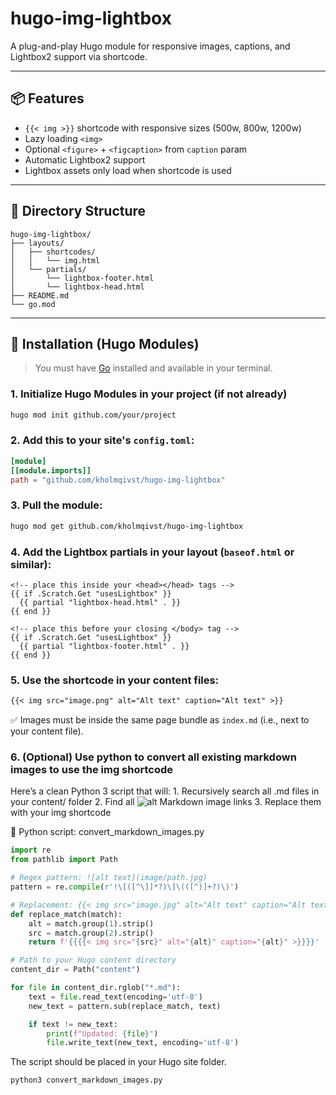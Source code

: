 # hugo-img-lightbox

A plug-and-play Hugo module for responsive images, captions, and Lightbox2 support via shortcode.

---

## 📦 Features

- `{{< img >}}` shortcode with responsive sizes (500w, 800w, 1200w)
- Lazy loading `<img>`
- Optional `<figure>` + `<figcaption>` from `caption` param
- Automatic Lightbox2 support
- Lightbox assets only load when shortcode is used

---

## 📁 Directory Structure

```
hugo-img-lightbox/
├── layouts/
│   ├── shortcodes/
│   │   └── img.html
│   └── partials/
│       └── lightbox-footer.html
│       └── lightbox-head.html
├── README.md
└── go.mod
```

---

## 🚀 Installation (Hugo Modules)

> You must have [Go](https://go.dev/doc/install) installed and available in your terminal.

### 1. Initialize Hugo Modules in your project (if not already)

```bash
hugo mod init github.com/your/project
```

### 2. Add this to your site's `config.toml`:

```toml
[module]
[[module.imports]]
path = "github.com/kholmqivst/hugo-img-lightbox"
```

### 3. Pull the module:

```bash
hugo mod get github.com/kholmqivst/hugo-img-lightbox
```

### 4. Add the Lightbox partials in your layout (`baseof.html` or similar):

```go-html
<!-- place this inside your <head></head> tags -->
{{ if .Scratch.Get "usesLightbox" }}
  {{ partial "lightbox-head.html" . }}
{{ end }}

<!-- place this before your closing </body> tag -->
{{ if .Scratch.Get "usesLightbox" }}
  {{ partial "lightbox-footer.html" . }}
{{ end }}
```

### 5. Use the shortcode in your content files:

```markdown
{{< img src="image.png" alt="Alt text" caption="Alt text" >}}
```

✅ Images must be inside the same page bundle as `index.md` (i.e., next to your content file).

### 6. (Optional) Use python to convert all existing markdown images to use the img shortcode

Here’s a clean Python 3 script that will:
	1.	Recursively search all .md files in your content/ folder
	2.	Find all ![alt](src) Markdown image links
	3.	Replace them with your img shortcode

🐍 Python script: convert_markdown_images.py

```python
import re
from pathlib import Path

# Regex pattern: ![alt text](image/path.jpg)
pattern = re.compile(r'!\[([^\]]*?)\]\(([^)]+?)\)')

# Replacement: {{< img src="image.jpg" alt="Alt text" caption="Alt text" >}}
def replace_match(match):
    alt = match.group(1).strip()
    src = match.group(2).strip()
    return f'{{{{< img src="{src}" alt="{alt}" caption="{alt}" >}}}}'

# Path to your Hugo content directory
content_dir = Path("content")

for file in content_dir.rglob("*.md"):
    text = file.read_text(encoding='utf-8')
    new_text = pattern.sub(replace_match, text)

    if text != new_text:
        print(f"Updated: {file}")
        file.write_text(new_text, encoding='utf-8')
```

The script should be placed in your Hugo site folder.

```bash
python3 convert_markdown_images.py
```
